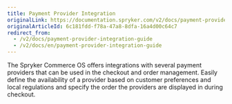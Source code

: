 ```yaml
---
title: Payment Provider Integration
originalLink: https://documentation.spryker.com/v2/docs/payment-provider-integration-guide
originalArticleId: 6c181fdd-f78a-47a8-8dfa-16a4d00c64c7
redirect_from:
  - /v2/docs/payment-provider-integration-guide
  - /v2/docs/en/payment-provider-integration-guide
---
```


The Spryker Commerce OS offers integrations with several payment providers that can be used in the checkout and order management. Easily define the availability of a provider based on customer preferences and local regulations and specify the order the providers are displayed in during checkout.

